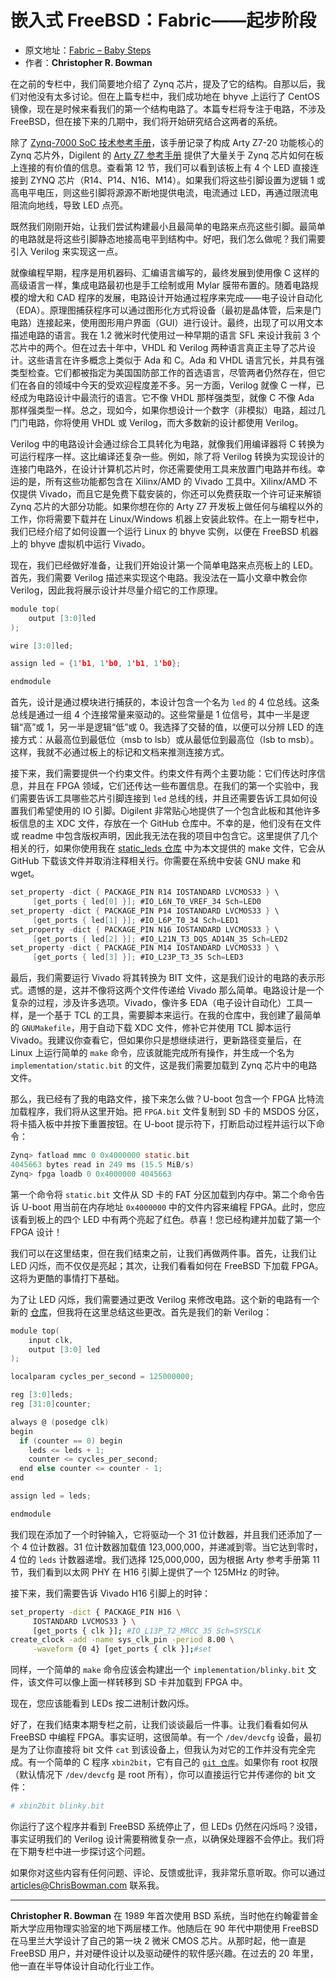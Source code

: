 # 嵌入式 FreeBSD：Fabric——起步阶段

- 原文地址：[Fabric – Baby Steps](https://freebsdfoundation.org/our-work/journal/browser-based-edition/virtualization-2/embedded-freebsd-fabric-baby-steps/)
- 作者：**Christopher R. Bowman**

在之前的专栏中，我们简要地介绍了 Zynq 芯片，提及了它的结构。自那以后，我们对他没有太多讨论。但在上篇专栏中，我们成功地在 bhyve 上运行了 CentOS 镜像，现在是时候来看我们的第一个结构电路了。本篇专栏将专注于电路，不涉及 FreeBSD，但在接下来的几期中，我们将开始研究结合这两者的系统。

除了 [Zynq-7000 SoC 技术参考手册](https://docs.amd.com/r/en-US/ug585-zynq-7000-SoC-TRM/Zynq-7000-SoC-Technical-Reference-Manual)，该手册记录了构成 Arty Z7-20 功能核心的 Zynq 芯片外，Digilent 的 [Arty Z7 参考手册](https://digilent.com/reference/programmable-logic/arty-z7/reference-manual) 提供了大量关于 Zynq 芯片如何在板上连接的有价值的信息。查看第 12 节，我们可以看到该板上有 4 个 LED 直接连接到 ZYNQ 芯片（R14、P14、N16、M14）。如果我们将这些引脚设置为逻辑 1 或高电平电压，则这些引脚将源源不断地提供电流，电流通过 LED，再通过限流电阻流向地线，导致 LED 点亮。

既然我们刚刚开始，让我们尝试构建最小且最简单的电路来点亮这些引脚。最简单的电路就是将这些引脚静态地接高电平到结构中。好吧，我们怎么做呢？我们需要引入 Verilog 来实现这一点。

就像编程早期，程序是用机器码、汇编语言编写的，最终发展到使用像 C 这样的高级语言一样，集成电路最初也是手工绘制或用 Mylar 膜带布置的。随着电路规模的增大和 CAD 程序的发展，电路设计开始通过程序来完成——电子设计自动化（EDA）。原理图捕获程序可以通过图形化方式将设备（最初是晶体管，后来是门电路）连接起来，使用图形用户界面（GUI）进行设计。最终，出现了可以用文本描述电路的语言。我在 1.2 微米时代使用过一种早期的语言 SFL 来设计我前 3 个芯片中的两个。但在过去十年中，VHDL 和 Verilog 两种语言真正主导了芯片设计。这些语言在许多概念上类似于 Ada 和 C。Ada 和 VHDL 语言冗长，并具有强类型检查。它们都被指定为美国国防部工作的首选语言，尽管两者仍然存在，但它们在各自的领域中今天的受欢迎程度差不多。另一方面，Verilog 就像 C 一样，已经成为电路设计中最流行的语言。它不像 VHDL 那样强类型，就像 C 不像 Ada 那样强类型一样。总之，现如今，如果你想设计一个数字（非模拟）电路，超过几门门电路，你将使用 VHDL 或 Verilog，而大多数新的设计都使用 Verilog。

Verilog 中的电路设计会通过综合工具转化为电路，就像我们用编译器将 C 转换为可运行程序一样。这比编译还复杂一些。例如，除了将 Verilog 转换为实现设计的连接门电路外，在设计计算机芯片时，你还需要使用工具来放置门电路并布线。幸运的是，所有这些功能都包含在 Xilinx/AMD 的 Vivado 工具中。Xilinx/AMD 不仅提供 Vivado，而且它是免费下载安装的，你还可以免费获取一个许可证来解锁 Zynq 芯片的大部分功能。如果你想在你的 Arty Z7 开发板上做任何与编程以外的工作，你将需要下载并在 Linux/Windows 机器上安装此软件。在上一期专栏中，我们已经介绍了如何设置一个运行 Linux 的 bhyve 实例，以便在 FreeBSD 机器上的 bhyve 虚拟机中运行 Vivado。

现在，我们已经做好准备，让我们开始设计第一个简单电路来点亮板上的 LED。首先，我们需要 Verilog 描述来实现这个电路。我没法在一篇小文章中教会你 Verilog，因此我将展示设计并尽量介绍它的工作原理。

```c
module top(
    output [3:0]led
);

wire [3:0]led;

assign led = {1'b1, 1'b0, 1'b1, 1'b0};

endmodule
```
首先，设计是通过模块进行捕获的，本设计包含一个名为 `led` 的 4 位总线。这条总线是通过一组 4 个连接常量来驱动的。这些常量是 1 位信号，其中一半是逻辑“高”或 1，另一半是逻辑“低”或 0。我选择了交替的值，以便可以分辨 LED 的连接方式：从最高位到最低位（msb to lsb）或从最低位到最高位（lsb to msb）。这样，我就不必通过板上的标记和文档来推测连接方式。

接下来，我们需要提供一个约束文件。约束文件有两个主要功能：它们传达时序信息，并且在 FPGA 领域，它们还传达一些布置信息。在我们的第一个实验中，我们需要告诉工具哪些芯片引脚连接到 `led` 总线的线，并且还需要告诉工具如何设置我们希望使用的 IO 引脚。Digilent 非常贴心地提供了一个包含此板和其他许多板信息的主 XDC 文件，存放在一个 GitHub 仓库中。不幸的是，他们没有在文件或 readme 中包含版权声明，因此我无法在我的项目中包含它。这里提供了几个相关的行，如果你使用我在 [static_leds 仓库](https://github.com/christopher-bowman/static_leds) 中为本文提供的 make 文件，它会从 GitHub 下载该文件并取消注释相关行。你需要在系统中安装 GNU make 和 wget。

```c
set_property -dict { PACKAGE_PIN R14 IOSTANDARD LVCMOS33 } \
     [get_ports { led[0] }]; #IO_L6N_T0_VREF_34 Sch=LED0
set_property -dict { PACKAGE_PIN P14 IOSTANDARD LVCMOS33 } \
     [get_ports { led[1] }]; #IO_L6P_T0_34 Sch=LED1
set_property -dict { PACKAGE_PIN N16 IOSTANDARD LVCMOS33 } \
     [get_ports { led[2] }]; #IO_L21N_T3_DQS_AD14N_35 Sch=LED2
set_property -dict { PACKAGE_PIN M14 IOSTANDARD LVCMOS33 } \
     [get_ports { led[3] }]; #IO_L23P_T3_35 Sch=LED3
```

最后，我们需要运行 Vivado 将其转换为 BIT 文件，这是我们设计的电路的表示形式。遗憾的是，这并不像将这两个文件传递给 Vivado 那么简单。电路设计是一个复杂的过程，涉及许多选项。Vivado，像许多 EDA（电子设计自动化）工具一样，是一个基于 TCL 的工具，需要脚本来运行。在我的仓库中，我创建了最简单的 `GNUMakefile`，用于自动下载 XDC 文件，修补它并使用 TCL 脚本运行 Vivado。我建议你查看它，但如果你只是想继续进行，更新路径变量后，在 Linux 上运行简单的 `make` 命令，应该就能完成所有操作，并生成一个名为 `implementation/static.bit` 的文件，这是我们需要加载到 Zynq 芯片中的电路文件。

那么，我已经有了我的电路文件，接下来怎么做？U-boot 包含一个 FPGA 比特流加载程序，我们将从这里开始。把 `FPGA.bit` 文件复制到 SD 卡的 MSDOS 分区，将卡插入板中并按下重置按钮。在 U-boot 提示符下，打断启动过程并运行以下命令：

```c
Zynq> fatload mmc 0 0x4000000 static.bit
4045663 bytes read in 249 ms (15.5 MiB/s)
Zynq> fpga loadb 0 0x4000000 4045663
```

第一个命令将 `static.bit` 文件从 SD 卡的 FAT 分区加载到内存中。第二个命令告诉 U-boot 用当前在内存地址 `0x4000000` 中的文件内容来编程 FPGA。此时，您应该看到板上的四个 LED 中有两个亮起了红色。恭喜！您已经构建并加载了第一个 FPGA 设计！

我们可以在这里结束，但在我们结束之前，让我们再做两件事。首先，让我们让 LED 闪烁，而不仅仅是亮起；其次，让我们看看如何在 FreeBSD 下加载 FPGA。这将为更酷的事情打下基础。

为了让 LED 闪烁，我们需要通过更改 Verilog 来修改电路。这个新的电路有一个新的 [仓库](https://github.com/christopher-bowman/blinky_leds)，但我将在这里总结这些更改。首先是我们的新 Verilog：

```c
module top(
    input clk,
    output [3:0] led
);

localparam cycles_per_second = 125000000;

reg [3:0]leds;
reg [31:0]counter;

always @ (posedge clk)
begin
  if (counter == 0) begin
    leds <= leds + 1;
    counter <= cycles_per_second;
  end else counter <= counter - 1;
end

assign led = leds;

endmodule
```

我们现在添加了一个时钟输入，它将驱动一个 31 位计数器，并且我们还添加了一个 4 位计数器。31 位计数器加载值 123,000,000，并递减到零。当它达到零时，4 位的 `leds` 计数器递增。我们选择 125,000,000，因为根据 Arty 参考手册第 11 节，我们看到以太网 PHY 在 H16 引脚上提供了一个 125MHz 的时钟。

接下来，我们需要告诉 Vivado H16 引脚上的时钟：

```sh
set_property -dict { PACKAGE_PIN H16 \
     IOSTANDARD LVCMOS33 } \
     [get_ports { clk }]; #IO_L13P_T2_MRCC_35 Sch=SYSCLK
create_clock -add -name sys_clk_pin -period 8.00 \
     -waveform {0 4} [get_ports { clk }];#set
```

同样，一个简单的 `make` 命令应该会构建出一个 `implementation/blinky.bit` 文件，该文件可以像上面一样转移到 SD 卡并加载到 FPGA 中。

现在，您应该能看到 LEDs 按二进制计数闪烁。

好了，在我们结束本期专栏之前，让我们谈谈最后一件事。让我们看看如何从 FreeBSD 中编程 FPGA。事实证明，这很简单。有一个 `/dev/devcfg` 设备，最初是为了让你直接将 bit 文件 `cat` 到该设备上，但我认为对它的工作并没有完全完成。有一个简单的 C 程序 `xbin2bit`，它有自己的 [`git 仓库`](https://github.com/christopher-bowman/xbin2bit)。如果你有 root 权限（默认情况下 `/dev/devcfg` 是 root 所有），你可以直接运行它并传递你的 bit 文件：

```sh
# xbin2bit blinky.bit
```

你运行了这个程序并看到 FreeBSD 系统停止了，但 LEDs 仍然在闪烁吗？没错，事实证明我们的 Verilog 设计需要稍微复杂一点，以确保处理器不会停止。我们将在下期专栏中进一步探讨这个问题。

如果你对这些内容有任何问题、评论、反馈或批评，我非常乐意听取。你可以通过 [articles@ChrisBowman.com](mailto:articles@ChrisBowman.com) 联系我。

---

**Christopher R. Bowman** 在 1989 年首次使用 BSD 系统，当时他在约翰霍普金斯大学应用物理实验室的地下两层楼工作。他随后在 90 年代中期使用 FreeBSD 在马里兰大学设计了自己的第一块 2 微米 CMOS 芯片。从那时起，他一直是 FreeBSD 用户，并对硬件设计以及驱动硬件的软件感兴趣。在过去的 20 年里，他一直在半导体设计自动化行业工作。
